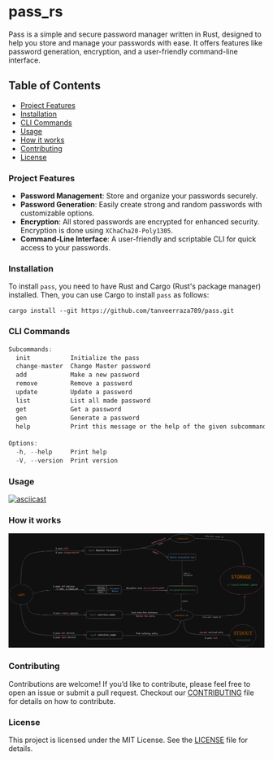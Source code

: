 # pass_rs

Pass is a simple and secure password manager written in Rust, designed to help you store and manage your passwords with ease. It offers features like password generation, encryption, and a user-friendly command-line interface.

## Table of Contents

- [Project Features](#project-features)
- [Installation](#installation)
- [CLI Commands](#cli-commands)
- [Usage](#usage)
- [How it works](#how-it-works)
- [Contributing](#contributing)
- [License](#license)

### Project Features

- **Password Management**: Store and organize your passwords securely.
- **Password Generation**: Easily create strong and random passwords with customizable options.
- **Encryption**: All stored passwords are encrypted for enhanced security. Encryption is done using `XChaCha20-Poly1305`.
- **Command-Line Interface**: A user-friendly and scriptable CLI for quick access to your passwords.

### Installation

To install `pass`, you need to have Rust and Cargo (Rust's package manager) installed. Then, you can use Cargo to install `pass` as follows:

```shell
cargo install --git https://github.com/tanveerraza789/pass.git
```

### CLI Commands

```rust
Subcommands:
  init           Initialize the pass
  change-master  Change Master password
  add            Make a new password
  remove         Remove a password
  update         Update a password
  list           List all made password
  get            Get a password
  gen            Generate a password
  help           Print this message or the help of the given subcommand(s)

Options:
  -h, --help     Print help
  -V, --version  Print version
```

### Usage

[![asciicast](https://asciinema.org/a/ku4nII6uyxqxkYQMxuozIyD4d.svg)](https://asciinema.org/a/ku4nII6uyxqxkYQMxuozIyD4d)

### How it works

![storage of passwords](./docs/pass_store_flow.png)

### Contributing

Contributions are welcome! If you’d like to contribute, please feel free to open an issue or submit a pull request. Checkout our [CONTRIBUTING](./CONTRIBUTING.md) file for details on how to contribute.

### License

This project is licensed under the MIT License. See the [LICENSE](https://github.com/tanveerraza789/pass/blob/main/LICENSE) file for details.
